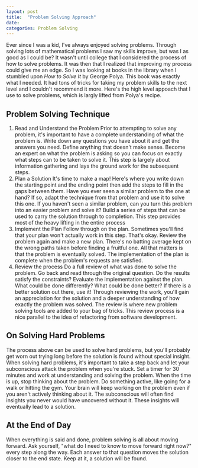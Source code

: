 ```yaml
---
layout: post
title:  "Problem Solving Approach"
date:   
categories: Problem Solving
---
```

Ever since I was a kid, I've always enjoyed solving problems. Through solving lots of mathematical problems I saw my skills improve, but was I as good as I could be? It wasn't until college that I considered the process of how to solve problems. It was then that I realized that improving my process could give me an edge. So I was looking at books in the library when I stumbled upon *How to Solve It* by George Polya. This book was exactly what I needed. It had tons of tricks for taking my problem skills to the next level and I couldn't recommend it more. Here's the high level appoach that I use to solve problems, which is largly lifted from Polya's recipe.

Problem Solving Technique
--------------
1. Read and Understand the Problem
  Prior to attempting to solve any problem, it's important to have a complete understanding of what the problem is. Write down any questions you have about it and get the answers you need. Define anything that doesn't make sense. Become an expert on what the problem is asking so you can focus on exactly what steps can to be taken to solve it. This step is largely about information gathering and lays the ground work for the subsequent steps.
2. Plan a Solution
  It's time to make a map! Here's where you write down the starting point and the ending point then add the steps to fill in the gaps between them. Have you ever seen a similar problem to the one at hand? If so, adapt the technique from that problem and use it to solve this one. If you haven't seen a similar problem, can you turn this problem into an easier problem and solve it? Build a series of steps that can be used to carry the solution through to completion. This step provides most of the heavy lifting in the entire process
3. Implement the Plan
  Follow through on the plan. Sometimes you'll find that your plan won't actually work in this step. That's okay. Review the problem again and make a new plan. There's no batting average kept on the wrong paths taken before finding a fruitful one. All that matters is that the problem is eventually solved. The implementation of the plan is complete when the problem's requests are satisfied.
4. Review the process
  Do a full review of what was done to solve the problem. Go back and read through the original question. Do the results satisfy the constraints? Evaluate the implementation against the plan. What could be done differently? What could be done better? If there is a better solution out there, use it! Through reviewing the work, you'll gain an appreciation for the solution and a deeper understanding of how exactly the problem was solved. The review is where new problem solving tools are added to your bag of tricks. This review process is a nice parallel to the idea of refactoring from software development.

On Solving Hard Problems
--------------
The process above can be used to solve hard problems, but you'll probably get worn out trying long before the solution is found without special insight. When solving hard problems, it's important to take a step back and let your subconscious attack the problem when you're stuck. Set a timer for 30 minutes and work at understanding and solving the problem. When the time is up, stop thinking about the problem. Do something active, like going for a walk or hitting the gym. Your brain will keep working on the problem even if you aren't actively thinking about it. The subconscious will often find insights you never would have uncovered without it. These insights will eventually lead to a solution.

At the End of Day
--------------
When everything is said and done, problem solving is all about moving forward. Ask yourself, "what do I need to know to move forward right now?" every step along the way. Each answer to that question moves the solution closer to the end state. Keep at it, a solution will be found. 